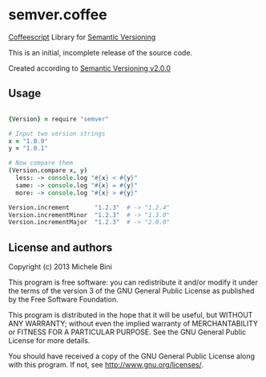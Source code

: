 semver.coffee
=============

[Coffeescript](http://coffeescript.org) Library for [Semantic Versioning](http://semver.org)

This is an initial, incomplete release of the source code.

Created according to [Semantic Versioning v2.0.0](http://semver.org/spec/v2.0.0.html)

Usage
-----

````coffeescript

{Version} = require "semver"

# Input two version strings
x = "1.0.0"
y = "1.0.1"

# Now compare them
(Version.compare x, y)
  less: -> console.log "#{x} < #{y}"
  same: -> console.log "#{x} = #{y}"
  more: -> console.log "#{x} > #{y}"

Version.increment       "1.2.3"  # -> "1.2.4"
Version.incrementMinor  "1.2.3"  # -> "1.3.0"
Version.incrementMajor  "1.2.3"  # -> "2.0.0"

````

License and authors
-------------------

Copyright (c) 2013 Michele Bini

This program is free software: you can redistribute it and/or modify
it under the terms of the version 3 of the GNU General Public License
as published by the Free Software Foundation.

This program is distributed in the hope that it will be useful, but
WITHOUT ANY WARRANTY; without even the implied warranty of
MERCHANTABILITY or FITNESS FOR A PARTICULAR PURPOSE.  See the GNU
General Public License for more details.

You should have received a copy of the GNU General Public License
along with this program.  If not, see <http://www.gnu.org/licenses/>.
